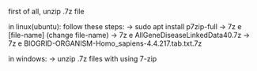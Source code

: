 first of all, unzip .7z file 

in linux(ubuntu): 
follow these steps:
    -> sudo apt install p7zip-full
    -> 7z e [file-name] (change file-name) 
        -> 7z e AllGeneDiseaseLinkedData40.7z
        -> 7z e BIOGRID-ORGANISM-Homo_sapiens-4.4.217.tab.txt.7z

in windows:
    -> unzip .7z files with using 7-zip